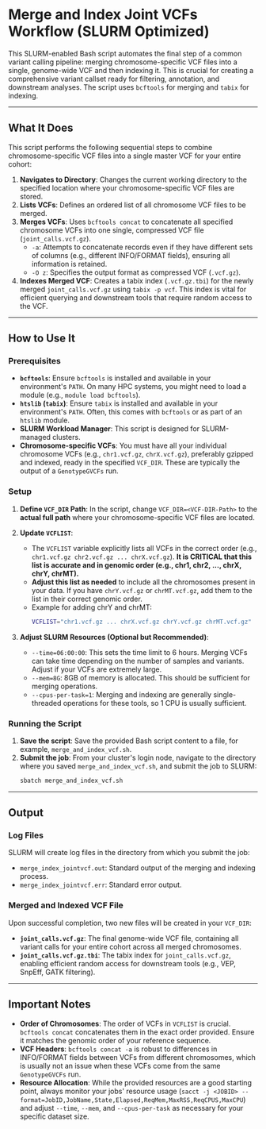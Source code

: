 # Merge and Index Joint VCFs Workflow (SLURM Optimized)

This SLURM-enabled Bash script automates the final step of a common variant calling pipeline: merging chromosome-specific VCF files into a single, genome-wide VCF and then indexing it. This is crucial for creating a comprehensive variant callset ready for filtering, annotation, and downstream analyses. The script uses `bcftools` for merging and `tabix` for indexing.

---

## What It Does

This script performs the following sequential steps to combine chromosome-specific VCF files into a single master VCF for your entire cohort:

1.  **Navigates to Directory**: Changes the current working directory to the specified location where your chromosome-specific VCF files are stored.
2.  **Lists VCFs**: Defines an ordered list of all chromosome VCF files to be merged.
3.  **Merges VCFs**: Uses `bcftools concat` to concatenate all specified chromosome VCFs into one single, compressed VCF file (`joint_calls.vcf.gz`).
    * `-a`: Attempts to concatenate records even if they have different sets of columns (e.g., different INFO/FORMAT fields), ensuring all information is retained.
    * `-O z`: Specifies the output format as compressed VCF (`.vcf.gz`).
4.  **Indexes Merged VCF**: Creates a tabix index (`.vcf.gz.tbi`) for the newly merged `joint_calls.vcf.gz` using `tabix -p vcf`. This index is vital for efficient querying and downstream tools that require random access to the VCF.

---

## How to Use It

### Prerequisites

* **`bcftools`**: Ensure `bcftools` is installed and available in your environment's `PATH`. On many HPC systems, you might need to load a module (e.g., `module load bcftools`).
* **`htslib` (`tabix`)**: Ensure `tabix` is installed and available in your environment's `PATH`. Often, this comes with `bcftools` or as part of an `htslib` module.
* **SLURM Workload Manager**: This script is designed for SLURM-managed clusters.
* **Chromosome-specific VCFs**: You must have all your individual chromosome VCFs (e.g., `chr1.vcf.gz`, `chrX.vcf.gz`), preferably gzipped and indexed, ready in the specified `VCF_DIR`. These are typically the output of a `GenotypeGVCFs` run.

### Setup

1.  **Define `VCF_DIR` Path**: In the script, change `VCF_DIR=<VCF-DIR-Path>` to the **actual full path** where your chromosome-specific VCF files are located.

2.  **Update `VCFLIST`**:
    * The `VCFLIST` variable explicitly lists all VCFs in the correct order (e.g., `chr1.vcf.gz chr2.vcf.gz ... chrX.vcf.gz`). **It is CRITICAL that this list is accurate and in genomic order (e.g., chr1, chr2, ..., chrX, chrY, chrMT).**
    * **Adjust this list as needed** to include all the chromosomes present in your data. If you have `chrY.vcf.gz` or `chrMT.vcf.gz`, add them to the list in their correct genomic order.
    * Example for adding chrY and chrMT:
        ```bash
        VCFLIST="chr1.vcf.gz ... chrX.vcf.gz chrY.vcf.gz chrMT.vcf.gz"
        ```

3.  **Adjust SLURM Resources (Optional but Recommended)**:
    * `--time=06:00:00`: This sets the time limit to 6 hours. Merging VCFs can take time depending on the number of samples and variants. Adjust if your VCFs are extremely large.
    * `--mem=8G`: 8GB of memory is allocated. This should be sufficient for merging operations.
    * `--cpus-per-task=1`: Merging and indexing are generally single-threaded operations for these tools, so 1 CPU is usually sufficient.

### Running the Script

1.  **Save the script**: Save the provided Bash script content to a file, for example, `merge_and_index_vcf.sh`.
2.  **Submit the job**: From your cluster's login node, navigate to the directory where you saved `merge_and_index_vcf.sh`, and submit the job to SLURM:
    ```bash
    sbatch merge_and_index_vcf.sh
    ```

---

## Output

### Log Files

SLURM will create log files in the directory from which you submit the job:

* `merge_index_jointvcf.out`: Standard output of the merging and indexing process.
* `merge_index_jointvcf.err`: Standard error output.

### Merged and Indexed VCF File

Upon successful completion, two new files will be created in your `VCF_DIR`:

* **`joint_calls.vcf.gz`**: The final genome-wide VCF file, containing all variant calls for your entire cohort across all merged chromosomes.
* **`joint_calls.vcf.gz.tbi`**: The tabix index for `joint_calls.vcf.gz`, enabling efficient random access for downstream tools (e.g., VEP, SnpEff, GATK filtering).

---

## Important Notes

* **Order of Chromosomes**: The order of VCFs in `VCFLIST` is crucial. `bcftools concat` concatenates them in the exact order provided. Ensure it matches the genomic order of your reference sequence.
* **VCF Headers**: `bcftools concat -a` is robust to differences in INFO/FORMAT fields between VCFs from different chromosomes, which is usually not an issue when these VCFs come from the same `GenotypeGVCFs` run.
* **Resource Allocation**: While the provided resources are a good starting point, always monitor your jobs' resource usage (`sacct -j <JOBID> --format=JobID,JobName,State,Elapsed,ReqMem,MaxRSS,ReqCPUS,MaxCPU`) and adjust `--time`, `--mem`, and `--cpus-per-task` as necessary for your specific dataset size.

